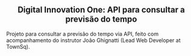 <h2 align="center">Digital Innovation One: API para consultar a previsão do tempo</h2
​    

Projeto para consultar a previsão do tempo via API, feito com acompanhamento do instrutor João Ghignatti (Lead Web Developer at TownSq).


